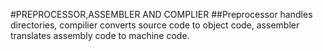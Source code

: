 #PREPROCESSOR,ASSEMBLER AND COMPLIER
##Preprocessor handles directories, compilier converts source code to object code, assembler translates assembly code to machine code.
